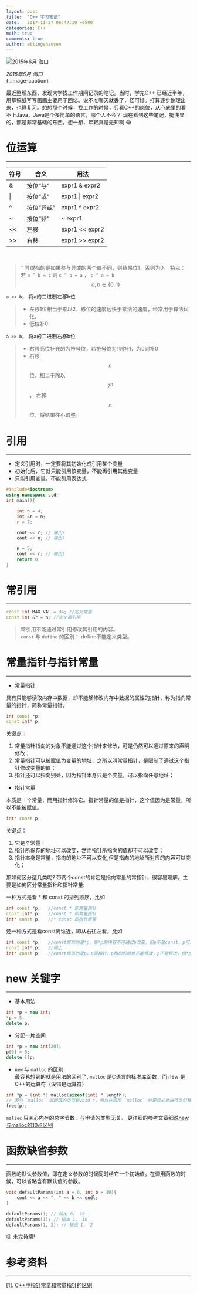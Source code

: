 ```yaml
---
layout: post
title:  "C++ 学习笔记"
date:   2017-11-27 06:47:10 +0800
categories: C++
math: true
comments: true
author: ettingshausen
--- 
```



![2015年6月 海口](//upload-images.jianshu.io/upload_images/1335634-f240e7497dd5bb2b.jpg?imageMogr2/auto-orient/strip%7CimageView2/2/w/1240)

*2015年6月 海口*  
{:.image-caption}  


  

最近整理东西，发现大学找工作期间记录的笔记。当时，学完C++ 已经近半年，用草稿纸写写画画主要用于回忆。说不准哪天就丢了，怪可惜。打算逐步整理出来，也算复习。想想那个时候，找工作的时候，只看C++的岗位，从心底里的看不上Java，Java是个多简单的语言，哪个人不会？ 现在看到这些笔记，挺浅显的，都是非常基础的东西，想一想，年轻真是无知啊 :joy:


# 位运算
---

|  符号  | 含义 | 用法 |
| ---- | ---- | ---- |
| & | 按位“与” | expr1 & expr2 |
| \\| | 按位“或” | expr1 \\| expr2 |
| ^ | 按位“异或” | expr1 ^ expr2 |
| ~ | 按位“非” | ~ expr1 |
| << | 左移 | expr1 << expr2 |
| >> | 右移 | expr1 >> expr2 |  

<br>  

>`^` 异或指的是如果参与异或的两个值不同，则结果位1，否则为0。
> 特点： 若 `a ^ b = c` 则 `c ^ b = a` ， `c ^ a = b` $$ a, b \in  \{0, 1\}$$  


`a << b`， 将a的二进制左移b位
>- 左移1位相当于乘以2，移位的速度远快于乘法的速度，经常用于算法优化。
>- 低位补0    

`a >> b`， 将a的二进制右移b位
>- 右移高位补充的为符号位，若符号位为1则补1，为0则补0
>- 右移$$n$$位，相当于除以 $$ 2^n $$， 右移$$n$$位，将结果往小取整。  


# 引用  
---
+ 定义引用时，一定要将其初始化成引用某个变量
+ 初始化后，它就只能引用该变量，不能再引用其他变量
+ 只能引用变量，不能引用表达式  

```c++
#include<iostream>
using namespace std;
int main(){

    int n = 4;
    int &r = n;
    r = 7;

    cout << r; // 输出7
    cout << n; // 输出7

    n = 5;
    cout << r; // 输出5
    return 0;
}
```

# 常引用
---
```c++
const int MAX_VAL = 34; //定义常量
const int &r = n; //定义常引用
```
> 常引用不能通过常引用修改其引用的内容。  
> `const` 与 `define` 的区别： define不能定义类型。 



# 常量指针与指针常量 
---
+ 常量指针  

具有只能够读取内存中数据，却不能够修改内存中数据的属性的指针，称为指向常量的指针，简称常量指针。
```c++
int const *p;  
const int* p;   
```
关键点：  
1. 常量指针指向的对象不能通过这个指针来修改，可是仍然可以通过原来的声明修改；
2. 常量指针可以被赋值为变量的地址，之所以叫常量指针，是限制了通过这个指针修改变量的值；
3. 指针还可以指向别处，因为指针本身只是个变量，可以指向任意地址；

+ 指针常量  

本质是一个常量，而用指针修饰它。指针常量的值是指针，这个值因为是常量，所以不能被赋值。 
```c++
int* const p;
```
关键点：
1. 它是个常量！
2. 指针所保存的地址可以改变，然而指针所指向的值却不可以改变；
3. 指针本身是常量，指向的地址不可以变化,但是指向的地址所对应的内容可以变化；  

那如何区分这几类呢? 带两个const的肯定是指向常量的常指针，很容易理解，主要是如何区分常量指针和指针常量:

一种方式是看 * 和 const 的排列顺序，比如
```c++
int const *p;	//const * 即常量指针
const int* p;	//const * 即常量指针
int* const p;	//* const 即指针常量
```
还一种方式是看const离谁近，即从右往左看，比如
```c++
int const *p;	//const修饰的是*p，即*p的内容不可通过p改变，但p不是const，p可以修改，*p不可修改；
const int* p;	//同上
int* const p;	//const修饰的是p，p是指针，p指向的地址不能修改，p不能修改，但*p可以修改；
```


# new 关键字
---
+ 基本用法
```c++
int *p = new int;
*p = 5;
delete p;
```
+ 分配一片空间
```c++
int *p = new int[20];
p[0] = 5;
delete []p;
```
+ `new` 与 `malloc` 的区别  
最容易想到的就是用法的区别了, `malloc` 是C语言的标准库函数，而 new 是C++的运算符（没错是运算符）
```c++
int *p = (int *) malloc(sizeof(int) * length);
// 因为 `malloc` 返回值的类型是void *，所以在调用 `malloc` 时要显式地进行类型转换
free(p);
```
`malloc` 只关心内存的总字节数，与申请的类型无关。
更详细的参考文章[细说new与malloc的10点区别](http://www.cnblogs.com/QG-whz/p/5140930.html)


# 函数缺省参数
---
函数的默认参数值，即在定义参数的时候同时给它一个初始值。在调用函数的时候，可以省略含有默认值的参数。
```c++
void defaultParams(int a = 0, int b = 10){
    cout << a << ", " << b << endl;
}

defaultParams(); // 输出 0， 10
defaultParams(1); // 输出 1， 10
defaultParams(1, 2); // 输出 1， 2
```

:wink:
未完待续! 

# 参考资料
---
[1]. [C++中指针常量和常量指针的区别](http://www.cnblogs.com/lizhenghn/p/3630405.html)

